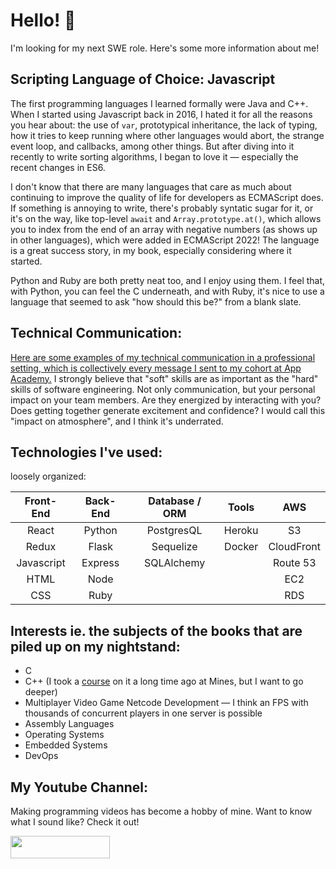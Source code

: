# Hello! 👋

I'm looking for my next SWE role. Here's some more information about me!

## Scripting Language of Choice: Javascript

The first programming languages I learned formally were Java and C++. When I started using Javascript back in 2016, I hated it for all the reasons you hear about: the use of `var`, prototypical inheritance, the lack of typing, how it tries to keep running where other languages would abort, the strange event loop, and callbacks, among other things. But after diving into it recently to write sorting algorithms, I began to love it — especially the recent changes in ES6. 

I don't know that there are many languages that care as much about continuing to improve the quality of life for developers as ECMAScript does. If something is annoying to write, there's probably syntatic sugar for it, or it's on the way, like top-level `await` and `Array.prototype.at()`, which allows you to index from the end of an array with negative numbers (as shows up in other languages), which were added in ECMAScript 2022! The language is a great success story, in my book, especially considering where it started.

Python and Ruby are both pretty neat too, and I enjoy using them. I feel that, with Python, you can feel the C underneath, and with Ruby, it's nice to use a language that seemed to ask "how should this be?" from a blank slate.

## Technical Communication:

[Here are some examples of my technical communication in a professional setting, which is collectively every message I sent to my cohort at App Academy.](./technical-communication/README.md) I strongly believe that "soft" skills are as important as the "hard" skills of software engineering. Not only communication, but your personal impact on your team members. Are they energized by interacting with you? Does getting together generate excitement and confidence? I would call this "impact on atmosphere", and I think it's underrated.

## Technologies I've used:

loosely organized: 

| Front-End | Back-End | Database / ORM  | Tools | AWS |
| :---:     | :---:    |   :---:         |     :---:  | :-: |
|  React    |  Python  |  PostgresQL     |  Heroku    | S3 |
| Redux     | Flask    |  Sequelize       |  Docker    |  CloudFront  |
|Javascript | Express  |  SQLAlchemy      |           |  Route 53  |
|   HTML    | Node     |                  |           |    EC2  |
|   CSS     |  Ruby    |                  |           |  RDS   |


## Interests ie. the subjects of the books that are piled up on my nightstand:

- C
- C++    (I took a [course](https://cs-courses.mines.edu/csci261/syllabus.html) on it a long time ago at Mines, but I want to go deeper)
- Multiplayer Video Game Netcode Development — I think an FPS with thousands of concurrent players in one server is possible
- Assembly Languages
- Operating Systems
- Embedded Systems
- DevOps

## My Youtube Channel:

Making programming videos has become a hobby of mine. Want to know what I sound like? Check it out! 



[<img src="https://user-images.githubusercontent.com/18235032/177591183-dfe008f7-c6d0-42c0-99e9-7e54e3f9a56e.png" width="158.8" height="35.6">](https://www.youtube.com/channel/UCQ8zpKUgDCSxUDXbHfxwy4A)
